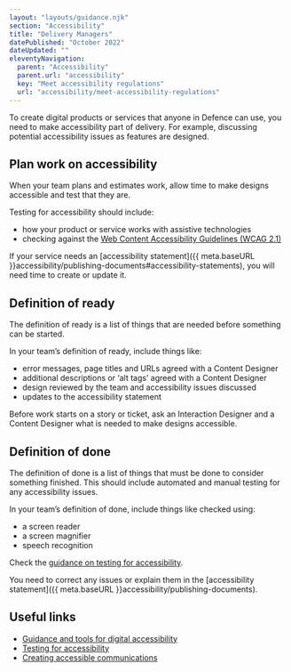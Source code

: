 ```yaml
---
layout: "layouts/guidance.njk"
section: "Accessibility"
title: "Delivery Managers"
datePublished: "October 2022"
dateUpdated: ""
eleventyNavigation:
  parent: "Accessibility"
  parent.url: "accessibility"
  key: "Meet accessibility regulations"
  url: "accessibility/meet-accessibility-regulations"
---
```


To create digital products or services that anyone in Defence can use, you need to make accessibility part of delivery. For example, discussing potential accessibility issues as features are designed.

## Plan work on accessibility

When your team plans and estimates work, allow time to make designs accessible and test that they are.

Testing for accessibility should include:

- how your product or service works with assistive technologies
- checking against the [Web Content Accessibility Guidelines (WCAG 2.1)](https://www.w3.org/TR/WCAG21)

If your service needs an [accessibility statement]({{ meta.baseURL }}accessibility/publishing-documents#accessibility-statements), you will need time to create or update it. 
## Definition of ready

The definition of ready is a list of things that are needed before something can be started.

In your team’s definition of ready, include things like:

- error messages, page titles and URLs agreed with a Content Designer
- additional descriptions or ‘alt tags’ agreed with a Content Designer
- design reviewed by the team and accessibility issues discussed
- updates to the accessibility statement

Before work starts on a story or ticket, ask an Interaction Designer and a Content Designer what is needed to make designs accessible.

## Definition of done

The definition of done is a list of things that must be done to consider something finished. This should include automated and manual testing for any accessibility issues.

In your team’s definition of done, include things like checked using:

- a screen reader
- a screen magnifier
- speech recognition

Check the [guidance on testing for accessibility](https://www.gov.uk/service-manual/helping-people-to-use-your-service/testing-for-accessibility).

You need to correct any issues or explain them in the [accessibility statement]({{ meta.baseURL }}accessibility/publishing-documents).

## Useful links

- [Guidance and tools for digital accessibility](https://www.gov.uk/guidance/guidance-and-tools-for-digital-accessibility#designing-accessible-services)
- [Testing for accessibility](https://www.gov.uk/service-manual/helping-people-to-use-your-service/testing-for-accessibility)
- [Creating accessible communications](https://gcs.civilservice.gov.uk/guidance/digital-communication/accessible-communications)
